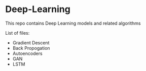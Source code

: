 # Deep-Learning
This repo contains Deep Learning models and related algorithms

List of files:
* Gradient Descent
* Back Propogation
* Autoencoders
* GAN
* LSTM
